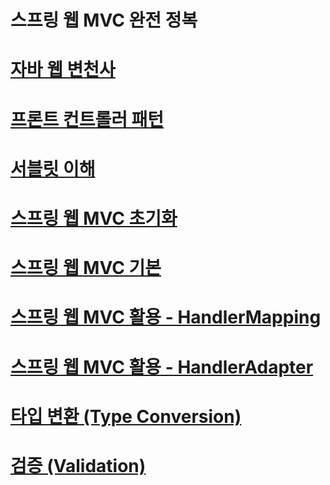 # 스프링 웹 MVC 완전 정복
# [자바 웹 변천사](/docs/section2.md)
# [프론트 컨트롤러 패턴](/docs/section3.md)
# [서블릿 이해](/docs/section4.md)
# [스프링 웹 MVC 초기화](/docs/section5.md)
# [스프링 웹 MVC 기본](/docs/section6.md)
# [스프링 웹 MVC 활용 - HandlerMapping](/docs/section7.md)
# [스프링 웹 MVC 활용 - HandlerAdapter](/docs/section8.md)
# [타입 변환 (Type Conversion)](/docs/section9.md)
# [검증 (Validation)](/docs/section10.md)
